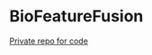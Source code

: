 BioFeatureFusion
================

[Private repo for code](https://bitbucket.org/edwardtoday/polyu_biofeaturefusion)
